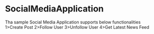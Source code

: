 # SocialMediaApplication
Tha sample Social Media Application supports below functionalities
1>Create Post
2>Follow User
3>Unfollow User
4>Get Latest News Feed
